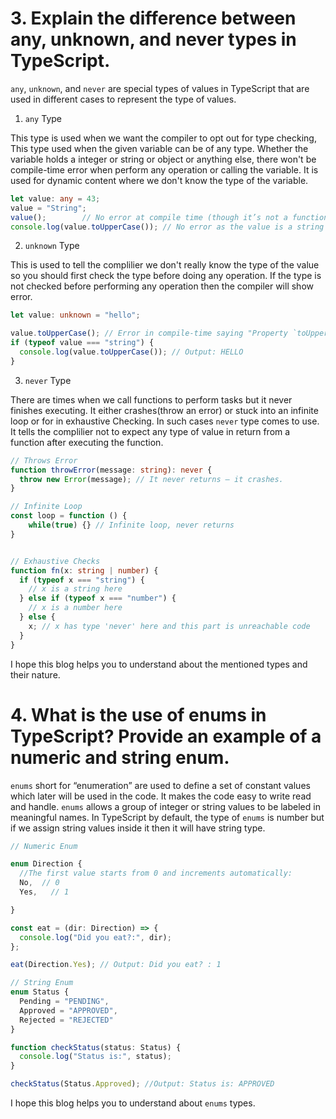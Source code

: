 # 3. Explain the difference between any, unknown, and never types in TypeScript.

`any`, `unknown`, and `never` are special types of values in TypeScript that are used in different cases to represent the type of values.

1. `any` Type

This type is used when we want the compiler to opt out for type checking, This type used when the given variable can be of any type. Whether the variable holds a integer or string or object or anything else, there won't be compile-time error when perform any operation or calling the variable. It is used for dynamic content where we don't know the type of the variable.

```ts
let value: any = 43;
value = "String";
value();        // No error at compile time (though it’s not a function) but will give a run-time error 
console.log(value.toUpperCase()); // No error as the value is a string according to last initialization. Output: STRING
```

2. `unknown` Type

This is used to tell the complilier we don't really know the type of the value so you should first check the type before doing any operation. If the type is not checked before performing any operation then the compiler will show error.

```ts
let value: unknown = "hello";

value.toUpperCase(); // Error in compile-time saying "Property `toUpperCase` does not exist on type `unknown`."
if (typeof value === "string") {
  console.log(value.toUpperCase()); // Output: HELLO
}

```

3. `never` Type

There are times when we call functions to perform tasks but it never finishes executing. It either crashes(throw an error) or stuck into an infinite loop or for in exhaustive Checking.  In such cases `never` type comes to use. It tells the complilier not to expect any type of value in return from a function after executing the function.

```ts
// Throws Error
function throwError(message: string): never {
  throw new Error(message); // It never returns — it crashes.
} 

// Infinite Loop
const loop = function () {
    while(true) {} // Infinite loop, never returns
}


// Exhaustive Checks
function fn(x: string | number) {
  if (typeof x === "string") {
    // x is a string here
  } else if (typeof x === "number") {
    // x is a number here
  } else {
    x; // x has type 'never' here and this part is unreachable code
  }
}

```

I hope this blog helps you to understand about the mentioned types and their nature.


# 4. What is the use of enums in TypeScript? Provide an example of a numeric and string enum.

`enums` short for “enumeration” are used to define a set of constant values which later will be used in the code. It makes the code easy to write read and handle. `enums` allows a group of integer or string values to be labeled in meaningful names. In TypeScript by default, the type of `enums` is number but if we assign string values inside it then it will have string type. 

```ts
// Numeric Enum

enum Direction {
  //The first value starts from 0 and increments automatically:
  No,  // 0
  Yes,   // 1

}

const eat = (dir: Direction) => {
  console.log("Did you eat?:", dir);
};

eat(Direction.Yes); // Output: Did you eat? : 1
```

```ts
// String Enum
enum Status {
  Pending = "PENDING",
  Approved = "APPROVED",
  Rejected = "REJECTED"
}

function checkStatus(status: Status) {
  console.log("Status is:", status);
}

checkStatus(Status.Approved); //Output: Status is: APPROVED

```
I hope this blog helps you to understand about `enums` types.